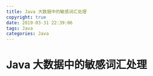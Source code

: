 ```yaml
---
title: Java 大数据中的敏感词汇处理
copyright: true
date: 2019-03-31 22:39:06
tags: Java
categories: Java
---
```


# Java 大数据中的敏感词汇处理
